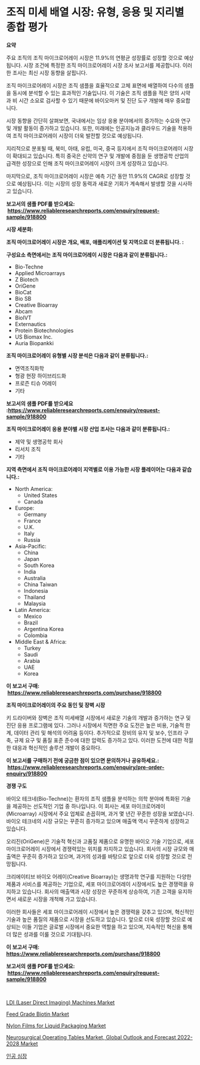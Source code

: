 <p><h1>조직 미세 배열 시장: 유형, 응용 및 지리별 종합 평가</h1></p><p><strong>요약</strong></p>
<p><p>주요 조직의 조직 마이크로어레이 시장은 11.9%의 연평균 성장률로 성장할 것으로 예상됩니다. 시장 조건에 특정한 조직 마이크로어레이 시장 조사 보고서를 제공합니다. 이러한 조사는 최신 시장 동향을 살핍니다.</p><p>조직 마이크로어레이 시장은 조직 샘플을 효율적으로 고체 표면에 배열하여 다수의 샘플을 동시에 분석할 수 있는 효과적인 기술입니다. 이 기술은 조직 샘플을 적은 양의 시약과 비 시간 소요로 검사할 수 있기 때문에 바이오마커 및 진단 도구 개발에 매우 중요합니다.</p><p>시장 동향을 간단히 살펴보면, 국내에서는 임상 응용 분야에서의 증가하는 수요와 연구 및 개발 활동이 증가하고 있습니다. 또한, 미래에는 인공지능과 클라우드 기술을 적용하여 조직 마이크로어레이 시장이 더욱 발전할 것으로 예상됩니다.</p><p>지리적으로 분포될 때, 북미, 아태, 유럽, 미국, 중국 등지에서 조직 마이크로어레이 시장이 확대되고 있습니다. 특히 중국은 신약의 연구 및 개발에 중점을 둔 생명공학 산업의 급격한 성장으로 인해 조직 마이크로어레이 시장이 크게 성장하고 있습니다.</p><p>마지막으로, 조직 마이크로어레이 시장은 예측 기간 동안 11.9%의 CAGR로 성장할 것으로 예상됩니다. 이는 시장의 성장 동력과 새로운 기회가 계속해서 발생할 것을 시사하고 있습니다.</p></p>
<p><strong>보고서의 샘플 PDF를 받으세요: &nbsp;<a href="https://www.reliableresearchreports.com/enquiry/request-sample/918800">https://www.reliableresearchreports.com/enquiry/request-sample/918800</a></strong></p>
<p><strong>시장 세분화:</strong></p>
<p><strong> 조직 마이크로어레이 시장은 개요, 배포, 애플리케이션 및 지역으로 더 분류됩니다. :</strong></p>
<p><strong>구성요소 측면에서는 조직 마이크로어레이 시장은 다음과 같이 분류됩니다.:</strong></p>
<p><ul><li>Bio-Techne</li><li>Applied Microarrays</li><li>Z Biotech</li><li>OriGene</li><li>BioCat</li><li>Bio SB</li><li>Creative Bioarray</li><li>Abcam</li><li>BioIVT</li><li>Externautics</li><li>Protein Biotechnologies</li><li>US Biomax Inc.</li><li>Auria Biopankki</li></ul></p>
<p><strong> 조직 마이크로어레이 유형별 시장 분석은 다음과 같이 분류됩니다.:</strong></p>
<p><ul><li>면역조직화학</li><li>형광 현장 하이브리드화</li><li>프로즌 티슈 어레이</li><li>기타</li></ul></p>
<p><strong>보고서의 샘플 PDF를 받으세요 :<a href="https://www.reliableresearchreports.com/enquiry/request-sample/918800">https://www.reliableresearchreports.com/enquiry/request-sample/918800</a></strong></p>
<p><strong> 조직 마이크로어레이 응용 분야별 시장 산업 조사는 다음과 같이 분류됩니다.:</strong></p>
<p><ul><li>제약 및 생명공학 회사</li><li>리서치 조직</li><li>기타</li></ul></p>
<p><strong>지역 측면에서 조직 마이크로어레이 지역별로 이용 가능한 시장 플레이어는 다음과 같습니다.:</strong></p>
<p><ul>
    <li>
        North America:
        <ul>
            <li>United States</li>
            <li>Canada</li>
        </ul>
    </li>
    <li>
        Europe:
        <ul>
            <li>Germany</li>
            <li>France</li>
            <li>U.K.</li>
            <li>Italy</li>
            <li>Russia</li>
        </ul>
    </li>
    <li>
        Asia-Pacific:
        <ul>
            <li>China</li>
            <li>Japan</li>
            <li>South Korea</li>
            <li>India</li>
            <li>Australia</li>
            <li>China Taiwan</li>
            <li>Indonesia</li>
            <li>Thailand</li>
            <li>Malaysia</li>
        </ul>
    </li>
    <li>
        Latin America:
        <ul>
            <li>Mexico</li>
            <li>Brazil</li>
            <li>Argentina Korea</li>
            <li>Colombia</li>
        </ul>
    </li>
    <li>
        Middle East & Africa:
        <ul>
            <li>Turkey</li>
            <li>Saudi</li>
            <li>Arabia</li>
            <li>UAE</li>
            <li>Korea</li>
        </ul>
    </li>
    </ul></p>
<p><strong>이 보고서 구매: &nbsp;<a href="https://www.reliableresearchreports.com/purchase/918800">https://www.reliableresearchreports.com/purchase/918800</a></strong></p>
<p><strong>조직 마이크로어레이의 주요 동인 및 장벽 시장</strong></p>
<p><p>키 드라이버와 장벽은 조직 미세배열 시장에서 새로운 기술의 개발과 증가하는 연구 및 진단 응용 프로그램에 있다. 그러나 시장에서 직면한 주요 도전은 높은 비용, 기술적 한계, 데이터 관리 및 해석의 어려움 등이다. 추가적으로 장비의 유지 및 보수, 인프라 구축, 규제 요구 및 품질 표준 준수에 대한 압력도 증가하고 있다. 이러한 도전에 대한 적절한 대응과 혁신적인 솔루션 개발이 중요하다.</p></p>
<p><strong>이 보고서를 구매하기 전에 궁금한 점이 있으면 문의하거나 공유하세요.: &nbsp;<a href="https://www.reliableresearchreports.com/enquiry/pre-order-enquiry/918800">https://www.reliableresearchreports.com/enquiry/pre-order-enquiry/918800</a></strong></p>
<p><strong>경쟁 구도</strong></p>
<p><p>바이오 테크네(Bio-Techne)는 환자의 조직 샘플을 분석하는 의학 분야에 특화된 기술을 제공하는 선도적인 기업 중 하나입니다. 이 회사는 세포 마이크로어레이(Microarray) 시장에서 주요 업체로 손꼽히며, 과거 몇 년간 꾸준한 성장을 보였습니다. 바이오 테크네의 시장 규모는 꾸준히 증가하고 있으며 매출액 역시 꾸준하게 성장하고 있습니다.</p><p>오리진(OriGene)은 기술적 혁신과 고품질 제품으로 유명한 바이오 기술 기업으로, 세포 마이크로어레이 시장에서 경쟁력있는 위치를 차지하고 있습니다. 회사의 시장 규모와 매출액은 꾸준히 증가하고 있으며, 과거의 성과를 바탕으로 앞으로 더욱 성장할 것으로 전망됩니다.</p><p>크리에이티브 바이오 어레이(Creative Bioarray)는 생명과학 연구를 지원하는 다양한 제품과 서비스를 제공하는 기업으로, 세포 마이크로어레이 시장에서도 높은 경쟁력을 유지하고 있습니다. 회사의 매출액과 시장 성장은 꾸준하게 상승하여, 기존 고객을 유지하면서 새로운 시장을 개척해 가고 있습니다.</p><p>이러한 회사들은 세포 마이크로어레이 시장에서 높은 경쟁력을 갖추고 있으며, 혁신적인 기술과 높은 품질의 제품으로 시장을 선도하고 있습니다. 앞으로 더욱 성장할 것으로 예상되는 이들 기업은 글로벌 시장에서 중요한 역할을 하고 있으며, 지속적인 혁신을 통해 더 많은 성과를 이룰 것으로 기대됩니다.</p></p>
<p><strong>이 보고서 구매: &nbsp; <a href="https://www.reliableresearchreports.com/purchase/918800">https://www.reliableresearchreports.com/purchase/918800</a></strong></p>
<p><strong>보고서의 샘플 PDF를 받으세요: &nbsp;<a href="https://www.reliableresearchreports.com/enquiry/request-sample/918800">https://www.reliableresearchreports.com/enquiry/request-sample/918800</a></strong><strong></strong></p>
<p>&nbsp;</p>
<p><p><a href="https://issuu.com/reportprime-2/docs/ldi-laser-direct-imaging-machines-market-size-2030">LDI (Laser Direct Imaging) Machines Market</a></p><p><a href="https://github.com/biheemgalvinlouises6hokrh3h/Market-Research-Report-List-1/blob/main/feed-grade-biotin-market.md">Feed Grade Biotin Market</a></p><p><a href="https://view.publitas.com/reportprime-1/nylon-films-for-liquid-packaging-market-research-report-provides-critical-insights-that-can-help-shape-business-development-and-investment-strategies/">Nylon Films for Liquid Packaging Market</a></p><p><a href="https://noble-drawer-34c.notion.site/Neurosurgical-Operating-Tables-Market-Global-Outlook-and-Forecast-2022-2028-Market-Provides-Detaile-89e5ca3ec30843aeb7826badfecbf580">Neurosurgical Operating Tables Market, Global Outlook and Forecast 2022-2028 Market</a></p><p><a href="https://medium.com/@richardebert9078/%EC%9D%B8%EA%B3%B5-%EC%8B%AC%EC%9E%A5-%EC%8B%9C%EC%9E%A5-%EC%9C%A0%ED%98%95-%EC%9D%91%EC%9A%A9-%EB%B0%8F-%EC%A7%80%EB%A6%AC%EC%97%90-%EB%8C%80%ED%95%9C-%ED%8F%AC%EA%B4%84%EC%A0%81%EC%9D%B8-%ED%8F%89%EA%B0%80-86963016acd0">인공 심장</a></p></p>